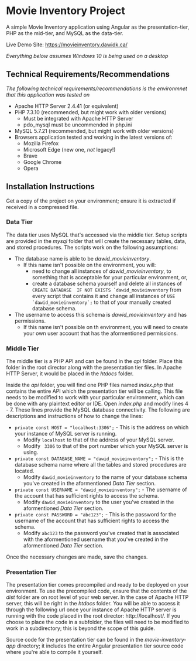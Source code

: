 # Movie Inventory Project
A simple Movie Inventory application using Angular as the presentation-tier, PHP as the mid-tier, and MySQL as the data-tier.

Live Demo Site: https://movieinventory.dawidk.ca/

*Everything below assumes Windows 10 is being used on a desktop*

## Technical Requirements/Recommendations
*The following technical requirements/recommendations is the environmnet that this application was tested on*

- Apache HTTP Server 2.4.41 (or equivalent)
- PHP 7.3.10 (recommended, but might work with older versions)
	- Must be integrated with Apache HTTP Server
	- pdo_mysql must be uncommended in php.ini
- MySQL 5.7.21 (recommended, but might work with older versions)
- Browsers application tested and working in the latest versions of:
	- Mozilla Firefox
	- Microsoft Edge (new one, *not* legacy!)
	- Brave
	- Google Chrome
	- Opera

## Installation Instructions
Get a copy of the project on your environment; ensure it is extracted if received in a compressed file.

### Data Tier
The data tier uses MySQL that's accessed via the middle tier.  Setup scripts are provided in the *mysql* folder that will create the necessary tables, data, and stored procedures.  The scripts work on the following assumptions:

- The database name is able to be *dawid_movieinventory*.
	- If this name isn't possible on the environment, you will:
		- need to change all instances of *dawid_movieinventory*, to something that is acceptable for your particular environment, or,
		- create a database schema yourself and delete all instances of ```CREATE DATABASE  IF NOT EXISTS `dawid_movieinventory``` from every script that contains it and change all instances of ```USE `dawid_movieinventory`;``` to that of your manually created database schema.
- The username to access this schema is *dawid_movieinventory* and has permissions.
	- If this name isn't possible on th environment, you will need to create your own user account that has the aformentioned permissions.

### Middle Tier
The middle tier is a PHP API and can be found in the *api* folder.  Place this folder in the root director along with the presentation tier files.  In Apache HTTP Server, it would be placed in the *htdocs* folder.

Inside the *api* folder, you will find one PHP files named *index.php* that contains the entire API which the presentation tier will be calling.  This file needs to be modified to work with your particular environment, which can be done with any plaintext editor or IDE.  Open *index.php* and modify lines 4 - 7.  These lines provide the MySQL database connectivity.  The following are descriptions and instructions of how to change the lines:
- ```private const HOST = "localhost:3306";``` - This is the address on which your instance of MySQL server is running.
	- Modify ```localhost``` to that of the address of your MySQL server.
	- Modify ``` 3306``` to that of the port number which your MySQL server is using.
- ```private const DATABASE_NAME = "dawid_movieinventory";``` - This is the database schema name where all the tables and stored procedures are located.
	- Modify ```dawid_movieinventory``` to the name of your database schema you've created in the aformentioned *Data Tier* section.
- ```private const USERNAME = "dawid_movieinventory";``` - The username of the account that has sufficient rights to access the schema.
	- Modify ```dawid_movieinventory``` to the user you've created in the aformentioned *Data Tier* section.
- ```private const PASSWORD = "abc123";``` - This is the password for the username of the account that has sufficient rights to access the schema.
	- Modify ```abc123``` to the password you've created that is associated with the aformentioned username that you've created in the aformentioned *Data Tier* section.
	
Once the necessary changes are made, save the changes.
	 
### Presentation Tier
The presentation tier comes precompiled and ready to be deployed on your environment.  To use the precompiled code, ensure that the contents of the *dist* folder are on root level of your web server.  In the case of Apache HTTP server, this will be right in the *htdocs* folder.  You will be able to access it through the following url once your instance of Apache HTTP server is running with the code placed in the root director: http://localhost/.  If you choose to place the code in a subfolder, the files will need to be modified to work in a subdirectory; this is beyond the scope of this guide.

Source code for the presentation tier can be found in the *movie-inventory-app* directory; it includes the entire Angular presentation tier source code where you're able to compile it yourself.
